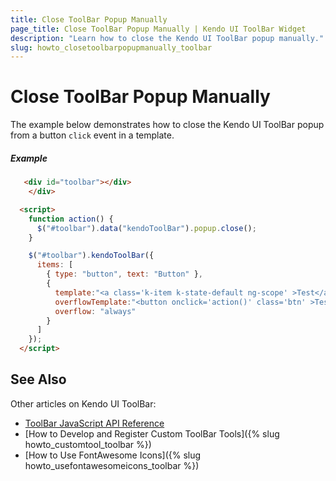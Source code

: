 ```yaml
---
title: Close ToolBar Popup Manually
page_title: Close ToolBar Popup Manually | Kendo UI ToolBar Widget
description: "Learn how to close the Kendo UI ToolBar popup manually."
slug: howto_closetoolbarpopupmanually_toolbar
---
```


# Close ToolBar Popup Manually

The example below demonstrates how to close the Kendo UI ToolBar popup from a button `click` event in a template.

##### Example

```html
   <div id="toolbar"></div>
    </div>

  <script>
    function action() {
      $("#toolbar").data("kendoToolBar").popup.close();
    }

    $("#toolbar").kendoToolBar({
      items: [
        { type: "button", text: "Button" },
        {
          template:"<a class='k-item k-state-default ng-scope' >Test</a>",
          overflowTemplate:"<button onclick='action()' class='btn' >Test</button>",
          overflow: "always"
        }
      ]
    });
  </script>
```

## See Also

Other articles on Kendo UI ToolBar:

* [ToolBar JavaScript API Reference](/api/javascript/ui/toolbar)
* [How to Develop and Register Custom ToolBar Tools]({% slug howto_customtool_toolbar %})
* [How to Use FontAwesome Icons]({% slug howto_usefontawesomeicons_toolbar %})
